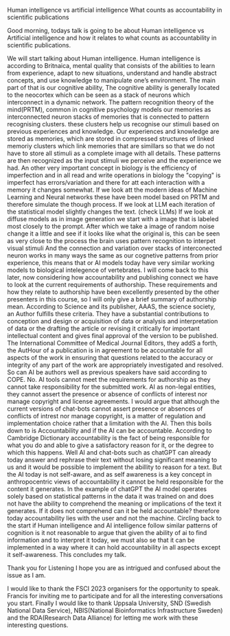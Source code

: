 Human intelligence vs artificial intelligence
  What counts as accountability in scientific publications

Good morning, todays talk is going to be about Human intelligence vs Artificial intelligence and how it relates to what counts as accountability in scientific publications.

We will start talking about Human intelligence. Human intelligence is according to Britnaica, mental quality that consists of the abilities to learn from experience, adapt to new situations, understand and handle abstract concepts, and use knowledge to manipulate one’s environment.
The main part of that is our cognitive ability, The cognitive ability is generally located to the neocortex which can be seen as a stack of neurons which interconnect in a dynamic network.
The pattern recognition theory of the mind(PRTM), common in cognitive psychology models our memories as interconnected neuron stacks of memories that is connected to pattern recognising clusters.
these clusters help us recognise our stimuli based on previous experiences and knowledge.
Our experiences and knowledge are stored as memories, which are stored in compressed structures of linked memoriy clusters which link memories that are simillars so that we do not have to store all stimuli as 
a complete image with all details. These patterns are then recognized as the input stimuli we perceive and the experience we had. 
An other very important concept in biology is the efficiency of imperfection and in all read and write operations in biology the "copying" is imperfect has errors/variation and there for att each interaction with a memory it changes somewhat.
If we look att the modern ideas of Machine Learning and Neural networks these have been model based on PRTM and therefore simulate the though process. 
If we look at LLM each iteration of the statistical model slightly changes the text. (check LLMs) If we look at diffuse models as in image generation we start with a image that is labeled most closely to the prompt.
After which we take a image of random noise change it a little and see if it looks like what the original is, this can be seen as very close to the process the brain uses pattern recognition to interpet visual stimuli And the connection and variation over stacks of interconected neuron works in many ways the same as our cognetive patterns from prior experience, this means that or AI models today have very similar working models to biological intelegence of vertebrates. 
I will come back to this later, now considering how accountability and publishing connect we have to look at the current requirements of authorship. 
These requirements and how they relate to authorship have been excellently presented by the other presenters in this course, so I will only give a brief summary of authorship mean. 
According to Science and its publisher, AAAS, the science society, an Author fulfills these criteria.
They have a substantial contributions to conception and design or acquisition of data or analysis and interpretation of data or the drafting the article or revising it critically for important intellectual content and gives final approval of the version to be published. 
The International Committee of Medical Journal Editors, they addS a forth, the AutHour of a publication is in agreement to be accountable for all aspects of the work in ensuring that questions related to the accuracy or integrity of any part of the work are appropriately investigated and resolved. 
So can AI be authors well as previous speakers have said according to COPE.
No. AI tools cannot meet the requirements for authorship as they cannot take responsibility for the submitted work. 
AI as non-legal entities, they cannot assert the presence or absence of conflicts of interest nor manage copyright and license agreements. 
I would argue that although the current versions of chat-bots cannot assert presence or absences of conflicts of intrest nor manage copyright, is a matter of regulation and implementation choice rather that a limitation with the AI. 
Then this boils down to is Accountability and if the AI can be accountable.
According to Cambridge Dictionary accountability is the fact of being responsible for what you do and able to give a satisfactory reason for it, or the degree to which this happens. 
Well AI and chat-bots such as chatGPT can already today answer and rephrase their text without losing significant meaning to us and it would be possible to implement the abillity to reason for a text. 
But the AI today is not self-aware, and as self awareness is a key concept in anthropocentric views of accountability it cannot be held responsible for the content it generates. 
In the example of chatGPT the AI model operates solely based on statistical patterns in the data it was trained on and does not have the ability to comprehend the meaning or implications of the text it generates.
If it does not comprehend can it be held accountable? 
therefore today accountability lies with the user and not the machine. 
Circling back to the start if Human intelligence and AI intelligence follow similar patterns of cognition is it not reasonable to argue that given the ability of ai to find information and to interpret it today, we must also se that it can be implemented in a way where it can hold accountability in all aspects except it self-awareness. 
This concludes my talk.

Thank you for Listening I hope you are as intrigued and confused about the issue as I am.

I would like to thank the FSCI 2023 organisers for the opportunity to speak.
Francis for inviting me to participate and for all the interesting conversations you start. 
Finally I would like to thank Uppsala University, SND (Swedish National Data Service), NBIS(National Bioinformatics Infrastructure Sweden) and the RDA(Research Data Alliance) for letting me work with these interesting questions.
